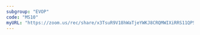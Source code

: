 ```yaml
---
subgroup: "EVOP"
code: "MS10"
myURL: "https://zoom.us/rec/share/x3TsuR9V18hWaTjeYWKJ8CRQMWIXiRRS11QPS5Wg5F-fIkA8zdB0juMm7fhFS2gG.SHz7VUTNyKZoYbFB?startTime=1623810928000"
---
```


